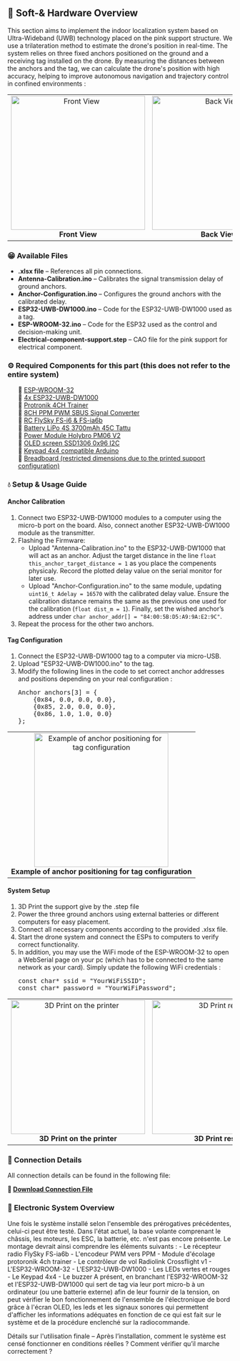 <h2>📂 Soft-& Hardware Overview</h2>
    <p>This section aims to implement the indoor localization system based on Ultra-Wideband (UWB) technology placed on the pink support structure. We use a trilateration method to estimate the drone's position in real-time. The system relies on three fixed anchors positioned on the ground and a receiving tag installed on the drone. By measuring the distances between the anchors and the tag, we can calculate the drone's position with high accuracy, helping to improve autonomous navigation and trajectory control in confined environments :</p>
    <table style="border: none;">
      <tr>
        <td align="center"  style="border: none;">
          <img src="https://drive.google.com/uc?export=view&id=1mhiAB3AUSWgGtcH4OUx5kZJcbENg6C26" alt="Front View" width="300"><br>
          <b>Front View</b>
        </td>
        <td align="center"  style="border: none;">
          <img src="https://drive.google.com/uc?export=view&id=1eGuo_ZY5YsGg81ZiYGtS0nQbABL58_M9" alt="Back View" width="300"><br>
          <b>Back View</b>
        </td>
      </tr>
    </table>
    <h3>😁 Available Files</h3>
    <ul>
        <li><strong>.xlsx file</strong> – References all pin connections.</li>
        <li><strong>Antenna-Calibration.ino</strong> – Calibrates the signal transmission delay of ground anchors.</li>
        <li><strong>Anchor-Configuration.ino</strong> – Configures the ground anchors with the calibrated delay.</li>
        <li><strong>ESP32-UWB-DW1000.ino</strong> – Code for the ESP32-UWB-DW1000 used as a tag.</li>
        <li><strong>ESP-WROOM-32.ino</strong> – Code for the ESP32 used as the control and decision-making unit.</li>
        <li><strong>Electrical-component-support.step</strong> – CAO file for the pink support for electrical component.</li>
    </ul>
    <h3>⚙️ Required Components for this part (this does not refer to the entire system)</h3>
    <ul style="list-style-type: none;">
        <li>📌 <a href="https://www.az-delivery.de/fr/products/esp32-nodemcu-module-wlan-wifi-dev-kit-c-development-board-mit-cp2102-und-usb-c-anschluss-esp-32-esp32-wroom-32-kompatibel-mit-arduino" target="_blank">ESP-WROOM-32</a></li>
        <li>📌 <a href="https://www.gotronic.fr/art-carte-esp32-uwb-dw1000-38055.htm" target="_blank">4x ESP32-UWB-DW1000</a></li>
        <li>📌 <a href="https://www.rc-passion.com/module-d-ecolage-4-voies-pour-l-entrainement/" target="_blank">Protronik 4CH Trainer</a></li>
        <li>📌 <a href="https://www.ebay.com/itm/226085044905" target="_blank">8CH PPM PWM SBUS Signal Converter</a></li>
        <li>📌 <a href="https://www.amazon.fr/RFElettronica-Transmetteur-t%C3%A9l%C3%A9commande-r%C3%A9cepteur-FS-iA10B/dp/B08YQVPX2Y" target="_blank">RC FlySky FS-i6 & FS-ia6b</a></li>
        <li>📌 <a href="https://www.studiosport.fr/batterie-lipo-4s-3700-mah-45c-xt60-tattu-a12185.html" target="_blank">Battery LiPo 4S 3700mAh 45C Tattu</a></li>
        <li>📌 <a href="https://openelab.io/fr/products/holybro-pm06-module" target="_blank">Power Module Holybro PM06 V2</a></li>
        <li>📌 <a href="https://www.az-delivery.de/fr/products/0-96zolldisplay" target="_blank">OLED screen SSD1306 0x96 I2C</a></li>
        <li>📌 <a href="https://www.az-delivery.de/fr/products/4x4-matrix-keypad" target="_blank">Keypad 4x4 compatible Arduino</a></li>
        <li>📌 <a href="https://www.amazon.fr/Breadboard-prototype-universelle-dalimentation-Raspberry/dp/B07LF84HWK" target="_blank">Breadboard (restricted dimensions due to the printed support configuration)</a></li>
    </ul>
    <h3>💧 Setup & Usage Guide</h3>
    <h4>Anchor Calibration</h4>
    <ol>
        <li>Connect two ESP32-UWB-DW1000 modules to a computer using the micro-b port on the board. Also, connect another ESP32-UWB-DW1000 module as the transmitter.</li>
        <li>Flashing the Firmware:
            <ul>
                <li>Upload "Antenna-Calibration.ino" to the ESP32-UWB-DW1000 that will act as an anchor. Adjust the target distance in the line <code>float this_anchor_target_distance = 1</code> as you place the compenents physicaly. Record the plotted delay value on the serial monitor for later use.</li>
                <li>Upload "Anchor-Configuration.ino" to the same module, updating <code>uint16_t Adelay = 16570</code> with the calibrated delay value. Ensure the calibration distance remains the same as the previous one used for the calibration (<code>float dist_m = 1</code>). Finally, set the wished anchor’s address under <code>char anchor_addr[] = "84:00:5B:D5:A9:9A:E2:9C"</code>.</li>
            </ul>
        </li>
        <li>Repeat the process for the other two anchors.</li>
    </ol>
    <h4>Tag Configuration</h4>
    <ol>
        <li>Connect the ESP32-UWB-DW1000 tag to a computer via micro-USB.</li>
        <li>Upload "ESP32-UWB-DW1000.ino" to the tag.</li>
        <li>Modify the following lines in the code to set correct anchor addresses and positions depending on your real configuration :
<pre>
Anchor anchors[3] = {
    {0x84, 0.0, 0.0, 0.0},
    {0x85, 2.0, 0.0, 0.0},
    {0x86, 1.0, 1.0, 0.0}
};</pre>
        </li>
    </ol>
    <table style="border: none;">
        <td align="center"  style="border: none;">
          <img src="https://drive.google.com/uc?export=view&id=1FGZZTgq0lUtnmhsNHxwCyO7RzLgKHPUs" alt="Example of anchor positioning for tag configuration" width="300"><br>
          <b>Example of anchor positioning for tag configuration</b>
        </td>
    </table>
    <h4>System Setup</h4>
    <ol>
        <li>3D Print the support give by the .step file
        <li>Power the three ground anchors using external batteries or different computers for easy placement.</li>
        <li>Connect all necessary components according to the provided .xlsx file.</li>
        <li>Start the drone system and connect the ESPs to computers to verify correct functionality.</li>
        <li>In addition, you may use the WiFi mode of the ESP-WROOM-32 to open a WebSerial page on your pc (which has to be connected to the same network as your card). Simply update the following WiFi credentials : <pre>
const char* ssid = "YourWiFiSSID";
const char* password = "YourWiFiPassword";</pre>
        </li>
    </ol>
    <table style="border: none;">
        <td align="center"  style="border: none;">
          <img src="https://drive.google.com/uc?export=view&id=1CfWfBSkVuJKMw5xtFqDtPJ2En5hf7A5C" alt="3D Print on the printer" width="300"><br>
          <b>3D Print on the printer</b>
        </td>
        <td align="center"  style="border: none;">
          <img src="https://drive.google.com/uc?export=view&id=1v2WcK0cmV-BQclsd4JV1Uzgyqit0P7hA" alt="3D Print result" width="300"><br>
          <b>3D Print result</b>
        </td>
    </table>
    <h3>💊 Connection Details</h3>
    <p>All connection details can be found in the following file:</p>
    <p><strong>📎 <a href="#">Download Connection File</a></strong></p>
    <h3>🔌 Electronic System Overview</h3>
    <p>Une fois le système installé selon l'ensemble des prérogatives précédentes, celui-ci peut être testé. Dans l'état actuel, la base volante comprenant le châssis, les moteurs, les ESC, la batterie, etc. n'est pas encore présente. Le montage devrait ainsi comprendre les éléments suivants :
- Le récepteur radio FlySky FS-ia6b
- L'encodeur PWM vers PPM
- Module d'écolage protoronik 4ch trainer
- Le contrôleur de vol Radiolink Crossflight v1
- L'ESP32-WROOM-32
- L'ESP32-UWB-DW1000
- Les LEDs vertes et rouges
- Le Keypad 4x4
- Le buzzer
A présent, en branchant l'ESP32-WROOM-32 et l'ESP32-UWB-DW1000 qui sert de tag via leur port micro-b à un ordinateur (ou une batterie externe) afin de leur fournir de la tension, on peut vérifier le bon fonctionnement de l'ensemble de l'électronique de bord grâce à l'écran OLED, les leds et les signaux sonores qui permettent d'afficher les informations adéquates en fonction de ce qui est fait sur le système et de la procédure enclenché sur la radiocommande.</p> Détails sur l'utilisation finale – Après l’installation, comment le système est censé fonctionner en conditions réelles ? Comment vérifier qu’il marche correctement ?</p>
